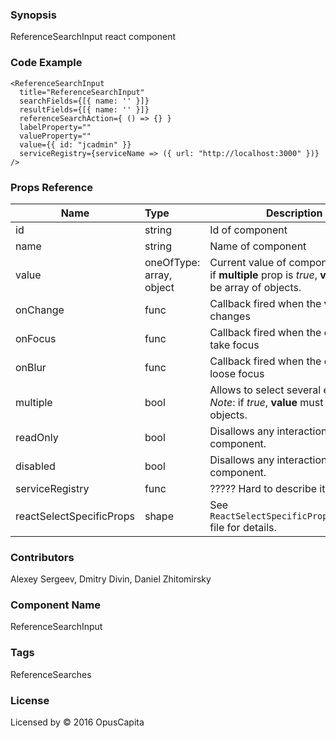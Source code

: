 ### Synopsis

ReferenceSearchInput react component

### Code Example

```
<ReferenceSearchInput
  title="ReferenceSearchInput"
  searchFields={[{ name: '' }]}
  resultFields={[{ name: '' }]}
  referenceSearchAction={ () => {} }
  labelProperty=""
  valueProperty=""
  value={{ id: "jcadmin" }}
  serviceRegistry={serviceName => ({ url: "http://localhost:3000" })}
/>
```

### Props Reference

| Name                          | Type                  | Description                                                |
| ------------------------------|:----------------------| -----------------------------------------------------------|
| id | string | Id of component |
| name | string | Name of component |
| value | oneOfType: array, object | Current value of component. *Note*: if **multiple** prop is *true*, **value** must be array of objects. |
| onChange | func | Callback fired when the **value** changes |
| onFocus | func | Callback fired when the component take focus |
| onBlur | func | Callback fired when the component loose focus |
| multiple | bool | Allows to select several elements. *Note*: if *true*, **value** must be array of objects. |
| readOnly | bool | Disallows any interaction with the component. |
| disabled | bool | Disallows any interaction with the component. |
| serviceRegistry | func | ????? Hard to describe it. ????? |
| reactSelectSpecificProps | shape | See `ReactSelectSpecificProps/index.js` file for details. |

### Contributors
Alexey Sergeev, Dmitry Divin, Daniel Zhitomirsky

### Component Name

ReferenceSearchInput

### Tags

ReferenceSearches

### License

Licensed by © 2016 OpusCapita 

